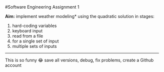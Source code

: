 #Software Engineering Assignment 1

**Aim:** implement weather modeling* using the quadratic solution in stages: 
  1. hard-coding variables
  2. keyboard input
  3. read from a file
  4. for a single set of input
  5. multiple sets of inputs

--------------------------------------------------------------------------
This is so funny :joy:
save all versions, debug, fix problems, create a Github account
 
